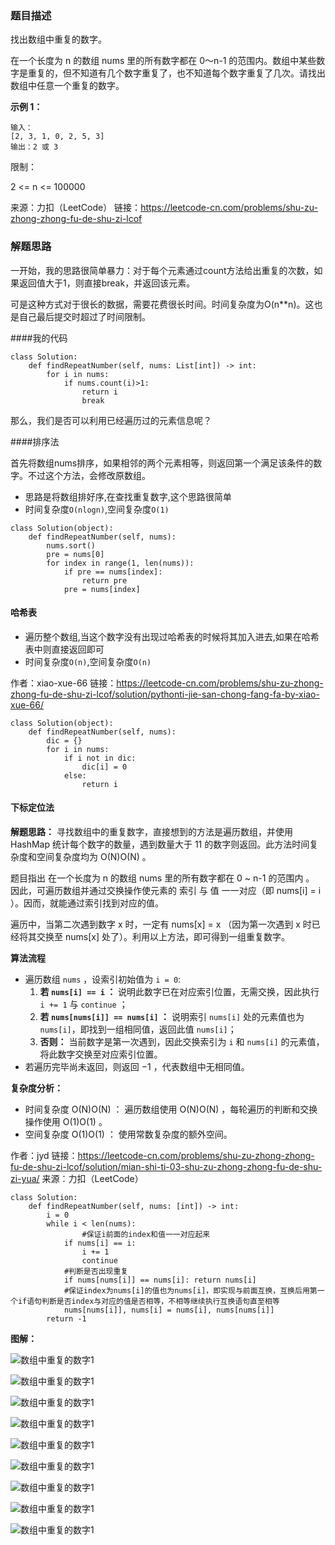 
### 题目描述

找出数组中重复的数字。


在一个长度为 n 的数组 nums 里的所有数字都在 0～n-1 的范围内。数组中某些数字是重复的，但不知道有几个数字重复了，也不知道每个数字重复了几次。请找出数组中任意一个重复的数字。

**示例 1：**

```
输入：
[2, 3, 1, 0, 2, 5, 3]
输出：2 或 3 
```


限制：

2 <= n <= 100000

来源：力扣（LeetCode）
链接：https://leetcode-cn.com/problems/shu-zu-zhong-zhong-fu-de-shu-zi-lcof

### 解题思路

一开始，我的思路很简单暴力：对于每个元素通过count方法给出重复的次数，如果返回值大于1，则直接break，并返回该元素。

可是这种方式对于很长的数据，需要花费很长时间。时间复杂度为O(n**n)。这也是自己最后提交时超过了时间限制。

####我的代码

```
class Solution:
    def findRepeatNumber(self, nums: List[int]) -> int:
        for i in nums:
            if nums.count(i)>1:
                return i 
                break
```

那么，我们是否可以利用已经遍历过的元素信息呢？

####排序法

首先将数组nums排序，如果相邻的两个元素相等，则返回第一个满足该条件的数字。不过这个方法，会修改原数组。

- 思路是将数组排好序,在查找重复数字,这个思路很简单
- 时间复杂度`O(nlogn)`,空间复杂度`O(1)`

```
class Solution(object):
    def findRepeatNumber(self, nums):
        nums.sort()
        pre = nums[0]
        for index in range(1, len(nums)):
            if pre == nums[index]:
                return pre
            pre = nums[index]
```



#### 哈希表

- 遍历整个数组,当这个数字没有出现过哈希表的时候将其加入进去,如果在哈希表中则直接返回即可
- 时间复杂度`O(n)`,空间复杂度`O(n)`

作者：xiao-xue-66
链接：https://leetcode-cn.com/problems/shu-zu-zhong-zhong-fu-de-shu-zi-lcof/solution/pythonti-jie-san-chong-fang-fa-by-xiao-xue-66/

```
class Solution(object):
    def findRepeatNumber(self, nums):
        dic = {}
        for i in nums:
            if i not in dic:
                dic[i] = 0
            else:
                return i

```



#### 下标定位法

**解题思路：**
寻找数组中的重复数字，直接想到的方法是遍历数组，并使用 HashMap 统计每个数字的数量，遇到数量大于 11 的数字则返回。此方法时间复杂度和空间复杂度均为 O(N)O(N) 。

题目指出 在一个长度为 n 的数组 nums 里的所有数字都在 0 ~ n-1 的范围内 。 因此，可遍历数组并通过交换操作使元素的 索引 与 值 一一对应（即 nums[i] = i ）。因而，就能通过索引找到对应的值。

遍历中，当第二次遇到数字 x 时，一定有 nums[x] = x （因为第一次遇到 x 时已经将其交换至 nums[x] 处了）。利用以上方法，即可得到一组重复数字。

**算法流程**

- 遍历数组 `nums` ，设索引初始值为 `i = 0`:
  1. **若 `nums[i] == i` ：** 说明此数字已在对应索引位置，无需交换，因此执行 `i += 1` 与 `continue` ；
  2. **若 `nums[nums[i]] == nums[i]` ：** 说明索引 `nums[i]` 处的元素值也为 `nums[i]`，即找到一组相同值，返回此值 `nums[i]`；
  3. **否则：** 当前数字是第一次遇到，因此交换索引为 `i` 和 `nums[i]` 的元素值，将此数字交换至对应索引位置。
- 若遍历完毕尚未返回，则返回 −1 ，代表数组中无相同值。

**复杂度分析：**

- 时间复杂度 O(N)O(N) ： 遍历数组使用 O(N)O(N) ，每轮遍历的判断和交换操作使用 O(1)O(1) 。
- 空间复杂度 O(1)O(1) ： 使用常数复杂度的额外空间。

作者：jyd
链接：https://leetcode-cn.com/problems/shu-zu-zhong-zhong-fu-de-shu-zi-lcof/solution/mian-shi-ti-03-shu-zu-zhong-zhong-fu-de-shu-zi-yua/
来源：力扣（LeetCode）

```
class Solution:
    def findRepeatNumber(self, nums: [int]) -> int:
        i = 0
        while i < len(nums):
        		#保证i前面的index和值一一对应起来
            if nums[i] == i:
                i += 1
                continue
            #判断是否出现重复    
            if nums[nums[i]] == nums[i]: return nums[i]
            #保证index为nums[i]的值也为nums[i]，即实现与前面互换，互换后用第一个if语句判断是否index与对应的值是否相等，不相等继续执行互换语句直至相等
            nums[nums[i]], nums[i] = nums[i], nums[nums[i]]
        return -1
```

**图解：**

![数组中重复的数字1](/数组中重复的数字1.jpg)

![数组中重复的数字1](/数组中重复的数字2.jpg)

![数组中重复的数字1](/数组中重复的数字3.jpg)

![数组中重复的数字1](/数组中重复的数字4.jpg)

![数组中重复的数字1](/数组中重复的数字5.jpg)

![数组中重复的数字1](/数组中重复的数字6.jpg)

![数组中重复的数字1](/数组中重复的数字7.jpg)

![数组中重复的数字1](/数组中重复的数字8.jpg)

![数组中重复的数字1](/数组中重复的数字9.jpg)



